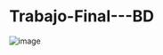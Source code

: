 # Trabajo-Final---BD
![image](https://github.com/user-attachments/assets/8c79cd24-3ce8-4da9-b4dc-39f757ac3216)

